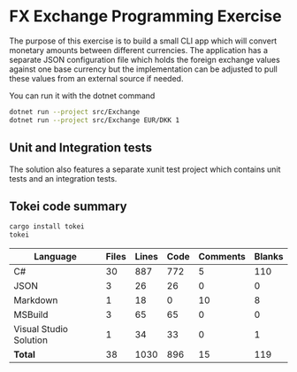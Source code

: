 # FX Exchange Programming Exercise

The purpose of this exercise is to build a small CLI app which will convert monetary amounts between different currencies. The application has a separate JSON configuration file which holds the foreign exchange values against one base currency but the implementation can be adjusted to pull these values from an external source if needed.

You can run it with the dotnet command

```sh
dotnet run --project src/Exchange
dotnet run --project src/Exchange EUR/DKK 1
```

## Unit and Integration tests

The solution also features a separate xunit test project which contains unit tests and an integration tests.

## Tokei code summary

```sh
cargo install tokei
tokei
```

| Language              | Files | Lines | Code | Comments | Blanks |
|-----------------------|-------|-------|------|----------|--------|
| C#                    | 30    | 887   | 772  | 5        | 110    |
| JSON                  | 3     | 26    | 26   | 0        | 0      |
| Markdown              | 1     | 18    | 0    | 10       | 8      |
| MSBuild               | 3     | 65    | 65   | 0        | 0      |
| Visual Studio Solution| 1     | 34    | 33   | 0        | 1      |
| **Total**             | 38    | 1030  | 896  | 15       | 119    |


